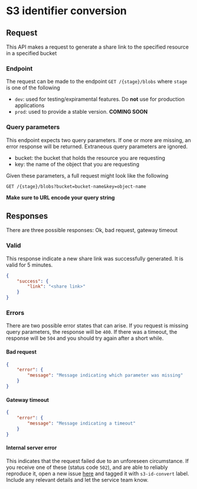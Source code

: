 # S3 identifier conversion

## Request

This API makes a request to generate a share link to the specified resource in a specified bucket

### Endpoint

The request can be made to the endpoint `GET /{stage}/blobs` where `stage` is one of the following

- `dev`: used for testing/expiramental features. Do **not** use for production applications
- `prod`: used to provide a stable version. **COMING SOON**
    

### Query parameters

This endpoint expects two query parameters. If one or more are missing, an error response will be returned. Extraneous query parameters are ignored.

- bucket: the bucket that holds the resource you are requesting
- key: the name of the object that you are requesting

Given these parameters, a full request might look like the following

```
GET /{stage}/blobs?bucket=bucket-name&key=object-name
```

**Make sure to URL encode your query string**

## Responses

There are three possible responses: Ok, bad request, gateway timeout

### Valid

This response indicate a new share link was successfully generated. It is valid for 5 minutes.

``` json
{
    "success": {
        "link": "<share link>"
    }
}

```

### Errors

There are two possible error states that can arise. If you request is missing query parameters, the response will be `400`. If there was a timeout, the response will be `504` and you should try again after a short while.

#### Bad request

``` json
{
    "error": {
        "message": "Message indicating which parameter was missing"
    }
}

```

#### Gateway timeout

```json
{
    "error": {
        "message": "Message indicating a timeout"
    }
}
```

#### Internal server error

This indicates that the request failed due to an unforeseen circumstance. If you receive one of these (status code `502`), and are able to reliably reproduce it, open a new issue [here](https://github.com/idea-bank/services/issues) and tagged it with `s3-id-convert` label. Include any relevant details and let the service team know.
